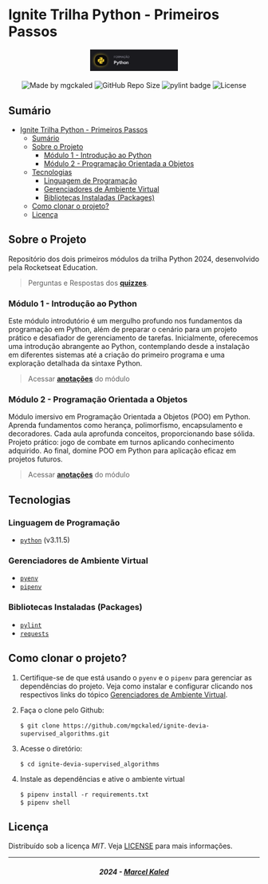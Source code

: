 <!-- markdownlint-disable MD033 -->
<!-- markdownlint-disable MD014 -->

# Ignite Trilha Python - Primeiros Passos

<div align="center">
   <img alt="logo trilha" src=".github/assets/trilha-rs.png" width="35%"/>
</div>

<br>

<div align="center">
  <img alt="Made by mgckaled" src="https://img.shields.io/badge/made%20by-mgckaled-darkblue">
  <img alt="GitHub Repo Size" src="https://img.shields.io/github/repo-size/mgckaled/ignite-python-first_steps">
  <img alt="pylint badge" src="https://img.shields.io/badge/linting-pylint-yellowgreen">
  <img alt="License" src="https://img.shields.io/static/v1?label=license&message=MIT&color=49AA26&labelColor=000000">
</div>

## Sumário

- [Ignite Trilha Python - Primeiros Passos](#ignite-trilha-python---primeiros-passos)
  - [Sumário](#sumário)
  - [Sobre o Projeto](#sobre-o-projeto)
    - [Módulo 1 - Introdução ao Python](#módulo-1---introdução-ao-python)
    - [Módulo 2 - Programação Orientada a Objetos](#módulo-2---programação-orientada-a-objetos)
  - [Tecnologias](#tecnologias)
    - [Linguagem de Programação](#linguagem-de-programação)
    - [Gerenciadores de Ambiente Virtual](#gerenciadores-de-ambiente-virtual)
    - [Bibliotecas Instaladas (Packages)](#bibliotecas-instaladas-packages)
  - [Como clonar o projeto?](#como-clonar-o-projeto)
  - [Licença](#licença)

## Sobre o Projeto

Repositório dos dois primeiros módulos da trilha Python 2024, desenvolvido pela Rocketseat Education.

> Perguntas e Respostas dos [**quizzes**](./.github/docs/quizzes.md).

### Módulo 1 - Introdução ao Python

Este módulo introdutório é um mergulho profundo nos fundamentos da programação em Python, além de preparar o cenário para um projeto prático e desafiador de gerenciamento de tarefas. Inicialmente, oferecemos uma introdução abrangente ao Python, contemplando desde a instalação em diferentes sistemas até a criação do primeiro programa e uma exploração detalhada da sintaxe Python.

> Acessar [**anotações**](./.github/docs/notes_m1.md) do módulo

### Módulo 2 - Programação Orientada a Objetos

Módulo imersivo em Programação Orientada a Objetos (POO) em Python. Aprenda fundamentos como herança, polimorfismo, encapsulamento e decoradores. Cada aula aprofunda conceitos, proporcionando base sólida. Projeto prático: jogo de combate em turnos aplicando conhecimento adquirido. Ao final, domine POO em Python para aplicação eficaz em projetos futuros.

> Acessar [**anotações**](./.github/docs/notes_m2.md) do módulo

## Tecnologias

### Linguagem de Programação

- [`python`](https://www.python.org/) (v3.11.5)

### Gerenciadores de Ambiente Virtual

- [`pyenv`](https://github.com/pyenv/pyenv)
- [`pipenv`](https://pipenv.pypa.io/en/latest/)

### Bibliotecas Instaladas (Packages)

- [`pylint`](https://pylint.pycqa.org/en/latest/index.html)
- [`requests`](https://requests.readthedocs.io/en/latest/)

## Como clonar o projeto?

1. Certifique-se de que está usando o `pyenv` e o `pipenv` para gerenciar as dependências do projeto. Veja como instalar e configurar clicando nos respectivos links do tópico [Gerenciadores de Ambiente Virtual](#gerenciadores-de-ambiente-virtual).

2. Faça o clone pelo Github:

    ```shell
    $ git clone https://github.com/mgckaled/ignite-devia-supervised_algorithms.git
    ```

3. Acesse o diretório:

    ```shell
    $ cd ignite-devia-supervised_algorithms
    ```

4. Instale as dependências e ative o ambiente virtual

    ```shell
    $ pipenv install -r requirements.txt
    $ pipenv shell
    ```

## Licença

Distribuído sob a licença *MIT*. Veja [LICENSE](LICENSE) para mais informações.

---

<h5 align="center">
  2024 - <a href="https://github.com/mgckaled/">Marcel Kaled</a>
</h5>
